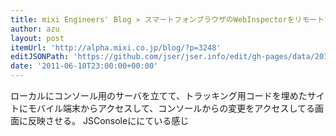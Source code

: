 ```yaml
---
title: mixi Engineers' Blog » スマートフォンブラウザのWebInspectorをリモートで実現するweinreが凄い
author: azu
layout: post
itemUrl: 'http://alpha.mixi.co.jp/blog/?p=3248'
editJSONPath: 'https://github.com/jser/jser.info/edit/gh-pages/data/2011/06/index.json'
date: '2011-06-10T23:00:00+00:00'
---
```

ローカルにコンソール用のサーバを立てて、トラッキング用コードを埋めたサイトにモバイル端末からアクセスして、コンソールからの変更をアクセスしてる画面に反映させる。
JSConsoleににている感じ
